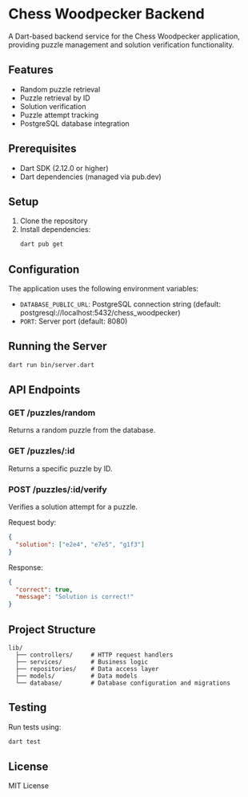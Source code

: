 # Chess Woodpecker Backend

A Dart-based backend service for the Chess Woodpecker application, providing puzzle management and solution verification functionality.

## Features

- Random puzzle retrieval
- Puzzle retrieval by ID
- Solution verification
- Puzzle attempt tracking
- PostgreSQL database integration

## Prerequisites

- Dart SDK (2.12.0 or higher)
- Dart dependencies (managed via pub.dev)

## Setup

1. Clone the repository
2. Install dependencies:
   ```bash
   dart pub get
   ```

## Configuration

The application uses the following environment variables:

- `DATABASE_PUBLIC_URL`: PostgreSQL connection string (default: postgresql://localhost:5432/chess_woodpecker)
- `PORT`: Server port (default: 8080)

## Running the Server

```bash
dart run bin/server.dart
```

## API Endpoints

### GET /puzzles/random
Returns a random puzzle from the database.

### GET /puzzles/:id
Returns a specific puzzle by ID.

### POST /puzzles/:id/verify
Verifies a solution attempt for a puzzle.

Request body:
```json
{
  "solution": ["e2e4", "e7e5", "g1f3"]
}
```

Response:
```json
{
  "correct": true,
  "message": "Solution is correct!"
}
```

## Project Structure

```
lib/
  ├── controllers/     # HTTP request handlers
  ├── services/        # Business logic
  ├── repositories/    # Data access layer
  ├── models/          # Data models
  └── database/        # Database configuration and migrations
```

## Testing

Run tests using:
```bash
dart test
```

## License

MIT License
